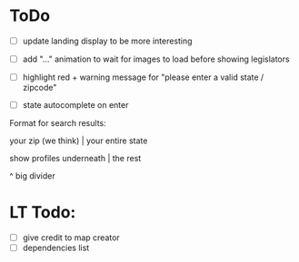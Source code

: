 # ToDo
- [ ] update landing display to be more interesting
- [ ] add "..." animation to wait for images to load before showing legislators
- [ ] highlight red + warning message for "please enter a valid state / zipcode"
- [ ] state autocomplete on enter


Format for search results:

your zip (we think) | your entire state

show profiles underneath | the rest

^ big divider


# LT Todo:

- [ ] give credit to map creator
- [ ] dependencies list